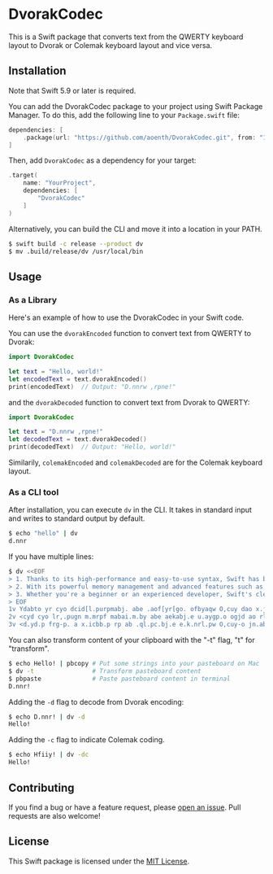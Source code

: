 # DvorakCodec

This is a Swift package that converts text from the QWERTY keyboard layout to Dvorak or Colemak keyboard layout and vice versa.

## Installation

Note that Swift 5.9 or later is required.

You can add the DvorakCodec package to your project using Swift Package Manager. To do this, add the following line to your `Package.swift` file:

```swift
dependencies: [
    .package(url: "https://github.com/aoenth/DvorakCodec.git", from: "1.0.0")
]
```

Then, add `DvorakCodec` as a dependency for your target:

```swift
.target(
    name: "YourProject",
    dependencies: [
        "DvorakCodec"
    ]
)
```

Alternatively, you can build the CLI and move it into a location in your PATH.

```bash
$ swift build -c release --product dv
$ mv .build/release/dv /usr/local/bin
```
## Usage

### As a Library
Here's an example of how to use the DvorakCodec in your Swift code.

You can use the `dvorakEncoded` function to convert text from QWERTY to Dvorak:

```swift
import DvorakCodec

let text = "Hello, world!"
let encodedText = text.dvorakEncoded()
print(encodedText)  // Output: "D.nnrw ,rpne!"
```

and the `dvorakDecoded` function to convert text from Dvorak to QWERTY:

```swift
import DvorakCodec

let text = "D.nnrw ,rpne!"
let decodedText = text.dvorakDecoded()
print(decodedText)  // Output: "Hello, world!"
```

Similarily, `colemakEncoded` and `colemakDecoded` are for the Colemak keyboard layout.

### As a CLI tool
After installation, you can execute `dv` in the CLI. It takes in standard input and writes to standard output by default.

```bash
$ echo "hello" | dv
d.nnr
```

If you have multiple lines:

```bash
$ dv <<EOF
> 1. Thanks to its high-performance and easy-to-use syntax, Swift has become the go-to programming language for building modern iOS and macOS apps.
> 2. With its powerful memory management and advanced features such as optionals and closures, Swift has quickly established itself as one of the most popular programming languages in the industry.
> 3. Whether you're a beginner or an experienced developer, Swift's clean and expressive syntax makes it a joy to write code and create amazing apps for Apple's platforms.
> EOF
1v Ydabto yr cyo dcid[l.purpmabj. abe .aof[yr[go. ofbyaqw O,cuy dao x.jrm. yd. ir[yr lpripammcbi nabigai. urp xgcnecbi mre.pb cRO abe majRO allov
2v <cyd cyo lr,.pugn m.mrpf mabai.m.by abe aekabj.e u.aygp.o ogjd ao rlycrbano abe jnrogp.ow O,cuy dao 'gcjtnf .oyaxncod.e cyo.nu ao rb. ru yd. mroy lrlgnap lpripammcbi nabigai.o cb yd. cbegoypfv
3v <d.yd.p frg-p. a x.icbb.p rp ab .ql.pc.bj.e e.k.nrl.pw O,cuy-o jn.ab abe .qlp.oock. ofbyaq mat.o cy a hrf yr ,pcy. jre. abe jp.ay. ama;cbi allo urp Alln.-o lnayurpmov
```

You can also transform content of your clipboard with the "-t" flag, "t" for "transform".

```bash
$ echo Hello! | pbcopy # Put some strings into your pasteboard on Mac
$ dv -t                # Transform pasteboard content
$ pbpaste              # Paste pasteboard content in terminal
D.nnr!
```

Adding the `-d` flag to decode from Dvorak encoding:
```bash
$ echo D.nnr! | dv -d
Hello!
```

Adding the `-c` flag to indicate Colemak coding.
```bash
$ echo Hfiiy! | dv -dc
Hello!
```

## Contributing

If you find a bug or have a feature request, please [open an issue](https://github.com/aoenth/DvorakCodec/issues/new). Pull requests are also welcome!

## License

This Swift package is licensed under the [MIT License](https://opensource.org/licenses/MIT).
